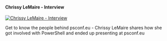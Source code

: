 ﻿#### Chrissy LeMaire - Interview

[![Chrissy LeMaire - Interview](https://i2.ytimg.com/vi/m_4WgawpBxw/hqdefault.jpg "Chrissy LeMaire - Interview")](https://www.youtube.com/watch?v=m_4WgawpBxw)

Get to know the people behind psconf.eu - Chrissy LeMaire shares how she got involved with PowerShell and ended up presenting at psconf.eu


